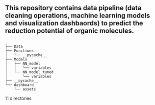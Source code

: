 ## This repository contains data pipeline (data cleaning operations, machine learning models and visualization dashbaords) to predict the reduction potential of organic molecules.
	.
	├── Data
	├── Functions
	│   └── __pycache__
	├── Models
	│   ├── NN_model
	│   │   └── variables
	│   └── NN_model_tuned
	│       └── variables
	├── __pycache__
	└── dashboard
	    └── assets

11 directories
